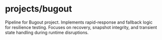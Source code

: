 # projects/bugout
Pipeline for Bugout project.
Implements rapid-response and fallback logic for resilience testing.
Focuses on recovery, snapshot integrity, and transient state handling during runtime disruptions.
